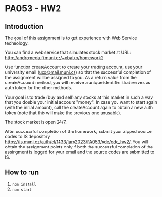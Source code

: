 # PA053 - HW2

## Introduction

The goal of this assignment is to get experience with Web Service technology.

You can find a web service that simulates stock market at URL:
http://andromeda.fi.muni.cz/~xbatko/homework2

Use function createAccount to create your trading account, use your university email (uco@mail.muni.cz) so that the successful completion of the assignment will be assigned to you. As a return value from the createAccount method, you will receive a unique identifier that serves as auth token for the other methods.

Your goal is to trade (buy and sell) any stocks at this market in such a way that you double your initial account "money". In case you want to start again (with the initial amount), call the createAccount again to obtain a new auth token (note that this will make the previous one unusable).

The stock market is open 24/7.

After successful completion of the homework, submit your zipped source codes to IS depository https://is.muni.cz/auth/el/1433/jaro2023/PA053/ode/ode_hw2/. You will obtain the assignment points only if both the successful completion of the assingment is logged for your email and the source codes are submitted to IS.

## How to run

1. `npm install`
2. `npm start`
